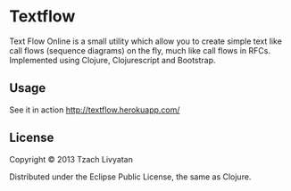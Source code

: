 # Textflow

Text Flow Online is a small utility which allow you to create simple text like call flows (sequence diagrams) on the fly, much like call flows in RFCs. 
Implemented using Clojure, Clojurescript and Bootstrap.


## Usage
See it in action
http://textflow.herokuapp.com/

## License

Copyright © 2013 Tzach Livyatan

Distributed under the Eclipse Public License, the same as Clojure.
